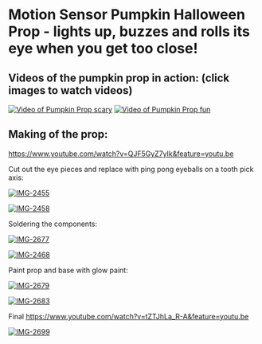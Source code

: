 # Motion Sensor Pumpkin Halloween Prop - lights up, buzzes and rolls its eye when you get too close!

## Videos of the pumpkin prop in action: (click images to watch videos)
[![Video of Pumpkin Prop scary](https://i.ibb.co/7WfGZJL/Image-from-i-OS-1.jpg)](https://www.youtube.com/watch?v=4DdH7YWoKtk)
[![Video of Pumpkin Prop fun](https://i.ibb.co/TMn3yN4/IMG-4320.jpg)](https://www.youtube.com/watch?v=bm7-y_7Qpb4&feature=youtu.be)


## Making of the prop:

https://www.youtube.com/watch?v=QJF5GyZ7yIk&feature=youtu.be

Cut out the eye pieces and replace with ping pong eyeballs on a tooth pick axis:

<a href="https://ibb.co/DK4fB02"><img src="https://i.ibb.co/nkrMXxJ/IMG-2455.jpg" alt="IMG-2455" border="0" /></a>

<a href="https://ibb.co/k9sc8Wh"><img src="https://i.ibb.co/MGxNV3R/IMG-2458.jpg" alt="IMG-2458" border="0" /></a>

Soldering the components:

<a href="https://ibb.co/sPcvCG5"><img src="https://i.ibb.co/PYJZMnT/IMG-2677.jpg" alt="IMG-2677" border="0" /></a>

<a href="https://ibb.co/j4HYVmY"><img src="https://i.ibb.co/NY7q15q/IMG-2468.jpg" alt="IMG-2468" border="0" /></a>

Paint prop and base with glow paint:

<a href="https://ibb.co/8xXYYVV"><img src="https://i.ibb.co/HPXhhQQ/IMG-2679.jpg" alt="IMG-2679" border="0" /></a>

<a href="https://ibb.co/JtBMXnF"><img src="https://i.ibb.co/qjyPbBF/IMG-2683.jpg" alt="IMG-2683" border="0" /></a>

Final
https://www.youtube.com/watch?v=tZTJhLa_R-A&feature=youtu.be

<a href="https://ibb.co/WpdH8JT"><img src="https://i.ibb.co/Lhq0j7G/IMG-2699.jpg" alt="IMG-2699" border="0" /></a>


